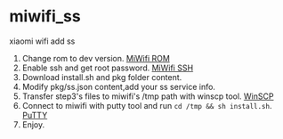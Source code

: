 # miwifi_ss
xiaomi wifi add ss

1. Change rom to dev version.
[MiWifi ROM](http://www1.miwifi.com/miwifi_download.html)
2. Enable ssh and get root password.
[MiWifi SSH](https://d.miwifi.com/rom/ssh)
3. Download install.sh and pkg folder content.
4. Modify pkg/ss.json content,add your ss service info.
5. Transfer step3's files to miwifi's /tmp path with winscp tool.
[WinSCP](https://winscp.net)
6. Connect to miwifi with putty tool and run `cd /tmp && sh install.sh`.
[PuTTY](https://www.chiark.greenend.org.uk/~sgtatham/putty/)
7. Enjoy.